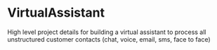 # VirtualAssistant
High level project details for building a virtual assistant to process all unstructured customer contacts (chat, voice, email, sms, face to face)
